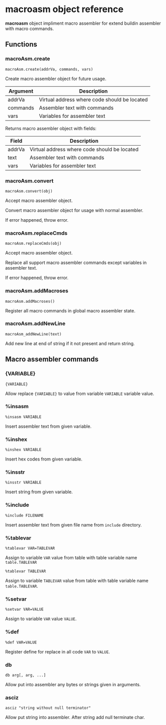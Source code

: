 # **macroasm** object reference

**macroasm** object impliment macro assembler for extend buildin assembler with macro commands.

## Functions

### macroAsm.create

``macroAsm.create(addrVa, commands, vars)``

Create macro assembler object for future usage.

| Argument  | Description |
| --------  | ----------- |
| addrVa    | Virtual address where code should be located |
| commands  | Assembler text with commands |
| vars      | Variables for assembler text |

Returns macro assembler object with fields:

| Field    | Description |
| -------- | ----------- |
| addrVa   | Virtual address where code should be located |
| text     | Assembler text with commands |
| vars     | Variables for assembler text |

### macroAsm.convert

``macroAsm.convert(obj)``

Accept macro assembler object.

Convert macro assembler object for usage with normal assembler.

If error happened, throw error.

### macroAsm.replaceCmds

``macroAsm.replaceCmds(obj)``

Accept macro assembler object.

Replace all support macro assembler commands except variables in assembler text.

If error happened, throw error.

### macroAsm.addMacroses

``macroAsm.addMacroses()``

Register all macro commands in global macro assembler state.

### macroAsm.addNewLine

``macroAsm_addNewLine(text)``

Add new line at end of string if it not present and return string.


## Macro assembler commands

### {VARIABLE}

``{VARIABLE}``

Allow replace ``{VARIABLE}`` to value from variable ``VARIABLE`` variable value.

### %insasm

``%insasm VARIABLE``

Insert assembler text from given variable.

### %inshex

``%inshex VARIABLE``

Insert hex codes from given variable.

### %insstr

``%insstr VARIABLE``

Insert string from given variable.

### %include

``%include FILENAME``

Insert assembler text from given file name from ``include`` directory.

### %tablevar

``%tablevar VAR=TABLEVAR``

Assign to variable ``VAR`` value from table with table variable name ``table.TABLEVAR``

``%tablevar TABLEVAR``

Assign to variable ``TABLEVAR`` value from table with table variable name ``table.TABLEVAR``.

### %setvar

``%setvar VAR=VALUE``

Assign to variable ``VAR`` value ``VALUE``.

### %def

``%def VAR=VALUE``

Register define for replace in all code ``VAR`` to ``VALUE``.

### db

``db arg[, arg, ...]``

Allow put into assembler any bytes or strings given in arguments.


### asciz

``asciz "string without null terminator"``

Allow put string into assembler. After string add null terminate char.
